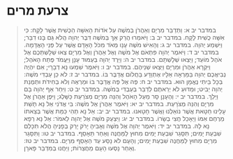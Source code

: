# צרעת מרים

> במדבר יב א: וַתְּדַבֵּר מִרְיָם וְאַהֲרֹן בְּמֹשֶׁה עַל אֹדוֹת הָאִשָּׁה הַכֻּשִׁית אֲשֶׁר לָקָח:  כִּי אִשָּׁה כֻשִׁית לָקָח.
> במדבר יב ב: וַיֹּאמְרוּ הֲרַק אַךְ בְּמֹשֶׁה דִּבֶּר יְהוָה הֲלֹא גַּם בָּנוּ דִבֵּר; וַיִּשְׁמַע יְהוָה.
> במדבר יב ג: וְהָאִישׁ מֹשֶׁה עָנָו מְאֹד מִכֹּל הָאָדָם אֲשֶׁר עַל פְּנֵי הָאֲדָמָה.
> במדבר יב ד: וַיֹּאמֶר יְהוָה פִּתְאֹם אֶל מֹשֶׁה וְאֶל אַהֲרֹן וְאֶל מִרְיָם צְאוּ שְׁלָשְׁתְּכֶם אֶל אֹהֶל מוֹעֵד; וַיֵּצְאוּ שְׁלָשְׁתָּם.
> במדבר יב ה: וַיֵּרֶד יְהוָה בְּעַמּוּד עָנָן וַיַּעֲמֹד פֶּתַח הָאֹהֶל; וַיִּקְרָא אַהֲרֹן וּמִרְיָם וַיֵּצְאוּ שְׁנֵיהֶם.
> במדבר יב ו: וַיֹּאמֶר שִׁמְעוּ נָא דְבָרָי; אִם יִהְיֶה נְבִיאֲכֶם יְהוָה בַּמַּרְאָה אֵלָיו אֶתְוַדָּע בַּחֲלוֹם אֲדַבֶּר בּוֹ.
> במדבר יב ז: לֹא כֵן עַבְדִּי מֹשֶׁה:  בְּכָל בֵּיתִי נֶאֱמָן הוּא.
> במדבר יב ח: פֶּה אֶל פֶּה אֲדַבֶּר בּוֹ וּמַרְאֶה וְלֹא בְחִידֹת וּתְמֻנַת יְהוָה יַבִּיט; וּמַדּוּעַ לֹא יְרֵאתֶם לְדַבֵּר בְּעַבְדִּי בְמֹשֶׁה.
> במדבר יב ט: וַיִּחַר אַף יְהוָה בָּם וַיֵּלַךְ.
> במדבר יב י: וְהֶעָנָן סָר מֵעַל הָאֹהֶל וְהִנֵּה מִרְיָם מְצֹרַעַת כַּשָּׁלֶג; וַיִּפֶן אַהֲרֹן אֶל מִרְיָם וְהִנֵּה מְצֹרָעַת.
> במדבר יב יא: וַיֹּאמֶר אַהֲרֹן אֶל מֹשֶׁה:  בִּי אֲדֹנִי אַל נָא תָשֵׁת עָלֵינוּ חַטָּאת אֲשֶׁר נוֹאַלְנוּ וַאֲשֶׁר חָטָאנוּ.
> במדבר יב יב: אַל נָא תְהִי כַּמֵּת אֲשֶׁר בְּצֵאתוֹ מֵרֶחֶם אִמּוֹ וַיֵּאָכֵל חֲצִי בְשָׂרוֹ.
> במדבר יב יג: וַיִּצְעַק מֹשֶׁה אֶל יְהוָה לֵאמֹר:  אֵל נָא רְפָא נָא לָהּ.
> במדבר יב יד: וַיֹּאמֶר יְהוָה אֶל מֹשֶׁה וְאָבִיהָ יָרֹק יָרַק בְּפָנֶיהָ הֲלֹא תִכָּלֵם שִׁבְעַת יָמִים; תִּסָּגֵר שִׁבְעַת יָמִים מִחוּץ לַמַּחֲנֶה וְאַחַר תֵּאָסֵף.
> במדבר יב טו: וַתִּסָּגֵר מִרְיָם מִחוּץ לַמַּחֲנֶה שִׁבְעַת יָמִים; וְהָעָם לֹא נָסַע עַד הֵאָסֵף מִרְיָם.
> במדבר יב טז: וְאַחַר נָסְעוּ הָעָם מֵחֲצֵרוֹת; וַיַּחֲנוּ בְּמִדְבַּר פָּארָן. 
 

